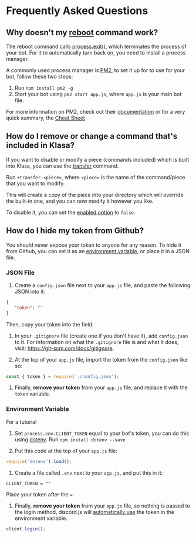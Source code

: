 # Frequently Asked Questions

## Why doesn't my [reboot](https://github.com/dirigeants/klasa/blob/master/src/commands/Admin/reboot.js) command work?

The reboot command calls [process.exit()](https://nodejs.org/api/process.html#process_process_exit_code), which terminates the process of your bot. For it to automatically turn back on, you need to install a process manager.

A commonly used process manager is [PM2](http://pm2.keymetrics.io/), to set it up for to use for your bot, follow these two steps:

1. Run `npm install pm2 -g`
1. Start your bot using `pm2 start app.js`, where `app.js` is your main bot file.

For more information on PM2, check out their [documentation](http://pm2.keymetrics.io/docs/usage/quick-start/) or for a very quick summary, the [Cheat Sheet](http://pm2.keymetrics.io/docs/usage/quick-start/#cheatsheet)

## How do I remove or change a command that's included in Klasa?

If you want to disable or modify a piece (commands included) which is built into Klasa, you can use the [transfer](https://github.com/dirigeants/klasa/blob/master/src/commands/Admin/transfer.js) command.

Run `+transfer <piece>`, where `<piece>` is the name of the command/piece that you want to modify.

This will create a copy of the piece into your directory which will override the built-in one, and you can now modify it however you like.

To disable it, you can set the [enabled option](https://klasa.js.org/#/docs/klasa/master/search?q=enabled) to `false`.

## How do I hide my token from Github?

You should never expose your token to anyone for any reason. To hide it from Github, you can set it as an [environment variable](https://www.twilio.com/blog/2017/08/working-with-environment-variables-in-node-js.html), or place it in a JSON file.

### JSON File

1. Create a `config.json` file next to your `app.js` file, and paste the following JSON into it:

 ```json
{
    "token": ""
}
 ```

 Then, copy your token into the field.

1. In your `.gitignore` file (create one if you don't have it), add `config.json` to it. For information on what the `.gitignore` file is and what it does, visit: <https://git-scm.com/docs/gitignore>.

1. At the top of your `app.js` file, import the token from the `config.json` like so:

```js
const { token } = require('./config.json');
```

1. Finally, **remove your token** from your `app.js` file, and replace it with the `token` variable.

### Environment Variable

For a tutorial

1. Set `process.env.CLIENT_TOKEN` equal to your bot's token, you can do this using [dotenv](https://www.npmjs.com/package/dotenv). Run `npm install dotenv --save`

1. Put this code at the top of your `app.js` file:

```js
require('dotenv').load();
```

1. Create a file called `.env` next  to your `app.js`, and put this in it:

```env
CLIENT_TOKEN = ""
```

Place your token after the `=`.

1. Finally, **remove your token** from your `app.js` file, so nothing is passed to the login method, discord.js will [automatically use](https://github.com/discordjs/discord.js/blob/master/src/client/Client.js#L112) the token in the environment variable.

```js
client.login();
```
